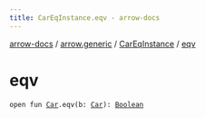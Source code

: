 ```yaml
---
title: CarEqInstance.eqv - arrow-docs
---
```


[arrow-docs](../../index.html) / [arrow.generic](../index.html) / [CarEqInstance](index.html) / [eqv](./eqv.html)

# eqv

`open fun `[`Car`](../-car/index.html)`.eqv(b: `[`Car`](../-car/index.html)`): `[`Boolean`](https://kotlinlang.org/api/latest/jvm/stdlib/kotlin/-boolean/index.html)